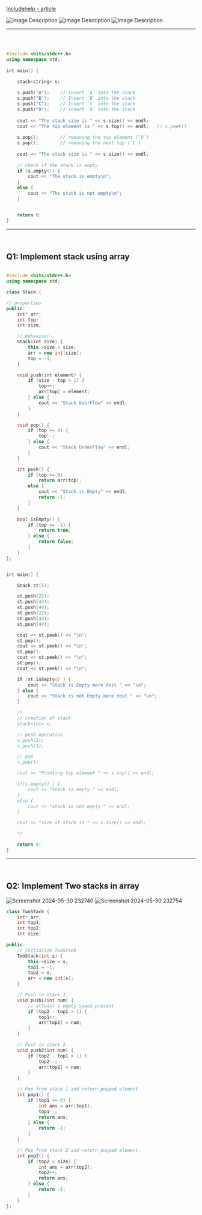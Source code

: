 [Includehelp - article](https://www.includehelp.com/data-structure-tutorial/stack-using-c-and-cpp-data-structure-tutorial.aspx)


![Image Description](https://drive.google.com/uc?id=1iZES8eKcPYdwIYKRw5ohNYETNkmWkDRN)
![Image Description](https://drive.google.com/uc?id=1uGDNYckc_CnO3imXsSdVJMVOv6GOi8n7)
![Image Description](https://drive.google.com/uc?id=1DWn8MbVH5fO7iuZ3_o-qW6tx7mds3lxJ)

<hr>
<br>

```cpp

#include <bits/stdc++.h>
using namespace std;
 
int main() {

    stack<string> s;
 
    s.push("A");    // Insert `A` into the stack
    s.push("B");    // Insert `B` into the stack
    s.push("C");    // Insert `C` into the stack
    s.push("D");    // Insert `D` into the stack
 
    cout << "The stack size is " << s.size() << endl;
    cout << "The top element is " << s.top() << endl;   // s.peek()
 
    s.pop();        // removing the top element (`D`)
    s.pop();        // removing the next top (`C`)
 
    cout << "The stack size is " << s.size() << endl;
 
    // check if the stack is empty
    if (s.empty()) {
        cout << "The stack is empty\n";
    }
    else {
        cout << "The stack is not empty\n";
    }


    return 0;
}

```


<hr>
<br>

## Q1: Implement stack using array
 
```cpp

#include <bits/stdc++.h>
using namespace std;

class Stack {

// properties
public:
    int* arr;
    int top;
    int size;

    // behaviour
    Stack(int size) {
        this->size = size;
        arr = new int[size];
        top = -1;
    }

    void push(int element) {
        if (size - top > 1) {
            top++;
            arr[top] = element;
        } else {
            cout << "Stack OverFlow" << endl;
        }
    }

    void pop() {
        if (top >= 0) {
            top--;
        } else {
            cout << "Stack UnderFlow" << endl;
        }
    }

    int peek() {
        if (top >= 0)
            return arr[top];
        else {
            cout << "Stack is Empty" << endl;
            return -1;
        }
    }

    bool isEmpty() {
        if (top == -1) {
            return true;
        } else {
            return false;
        }
    }
};


int main() {

    Stack st(5);

    st.push(22);
    st.push(43);
    st.push(44);
    st.push(22);
    st.push(43);
    st.push(44);

    cout << st.peek() << "\n";
    st.pop();
    cout << st.peek() << "\n";
    st.pop();
    cout << st.peek() << "\n";
    st.pop();
    cout << st.peek() << "\n";

    if (st.isEmpty() ) {
        cout << "Stack is Empty mere dost " << "\n";
    } else {
        cout << "Stack is not Empty mere dost " << "\n";
    }

    /*
    // creation of stack
    stack<int> s;

    // push operation
    s.push(2);
    s.push(3);

    // pop
    s.pop();

    cout << "Printing top element " << s.top() << endl;

    if(s.empty() ) {
        cout << "Stack is empty " << endl;
    }
    else {
        cout << "stack is not empty " << endl;
    }

    cout << "size of stack is " << s.size() << endl;

    */

    return 0;
}

```


<hr>
<br>

## Q2: Implement Two stacks in array

![Screenshot 2024-05-30 232740](https://github.com/Mehul237/A2Z-DSA-Course/assets/117193057/c8f6d4ba-d620-4ec9-a790-5d894644f9e6)
![Screenshot 2024-05-30 232754](https://github.com/Mehul237/A2Z-DSA-Course/assets/117193057/46c62074-953b-45cc-90c8-a2d1d0bc1c7e)


```cpp
class TwoStack {
    int* arr;
    int top1;
    int top2;
    int size;

public:
    // Initialize TwoStack
    TwoStack(int s) {
        this->size = s;
        top1 = -1;
        top2 = s;
        arr = new int[s];
    }

    // Push in stack 1.
    void push1(int num) {
        // atleast a empty space present
        if (top2 - top1 > 1) {
            top1++;
            arr[top1] = num;
        }
    }

    // Push in stack 2.
    void push2(int num) {
        if (top2 - top1 > 1) {
            top2--;
            arr[top2] = num;
        }
    }

    // Pop from stack 1 and return popped element.
    int pop1() {
        if (top1 >= 0) {
            int ans = arr[top1];
            top1--;
            return ans;
        } else {
            return -1;
        }
    }

    // Pop from stack 2 and return popped element.
    int pop2() {
        if (top2 < size) {
            int ans = arr[top2];
            top2++;
            return ans;
        } else {
            return -1;
        }
    }
};

```
